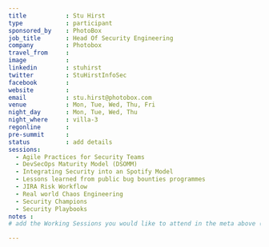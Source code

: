 ```yaml
---
title           : Stu Hirst
type            : participant
sponsored_by    : PhotoBox
job_title       : Head Of Security Engineering
company         : Photobox
travel_from     :
image           :
linkedin        : stuhirst
twitter         : StuHirstInfoSec
facebook        :
website         :
email           : stu.hirst@photobox.com
venue           : Mon, Tue, Wed, Thu, Fri
night_day       : Mon, Tue, Wed, Thu
night_where     : villa-3
regonline       :
pre-summit      :
status          : add details
sessions:
  - Agile Practices for Security Teams
  - DevSecOps Maturity Model (DSOMM)
  - Integrating Security into an Spotify Model
  - Lessons learned from public bug bounties programmes
  - JIRA Risk Workflow
  - Real world Chaos Engineering
  - Security Champions
  - Security Playbooks
notes :
# add the Working Sessions you would like to attend in the meta above (use the session's title) e.g. sessions (one per line): -Security Playbooks Diagrams -Hackathon Daily Sessions

---
```


<!-- put more details about participant here -->
